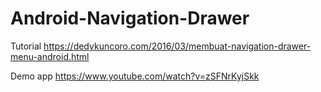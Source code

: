 # Android-Navigation-Drawer

Tutorial
https://dedykuncoro.com/2016/03/membuat-navigation-drawer-menu-android.html

Demo app
https://www.youtube.com/watch?v=zSFNrKyjSkk